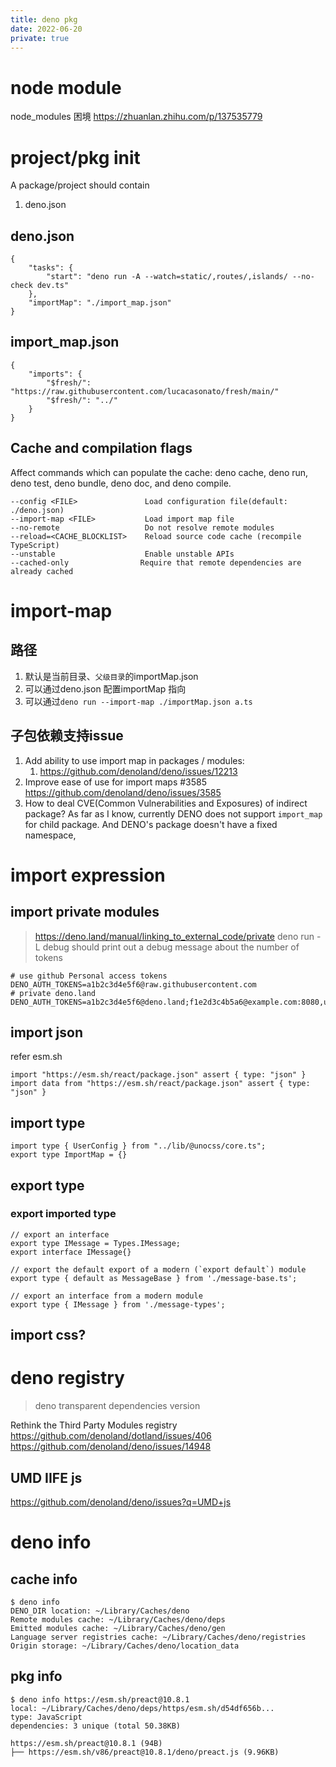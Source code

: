 ```yaml
---
title: deno pkg
date: 2022-06-20
private: true
---
```


# node module
node_modules 困境 https://zhuanlan.zhihu.com/p/137535779

# project/pkg init

A package/project should contain

1. deno.json

## deno.json

    {
        "tasks": {
            "start": "deno run -A --watch=static/,routes/,islands/ --no-check dev.ts"
        },
        "importMap": "./import_map.json"
    }

## import_map.json

    {
        "imports": {
            "$fresh/": "https://raw.githubusercontent.com/lucacasonato/fresh/main/"
            "$fresh/": "../"
        }
    }

## Cache and compilation flags
Affect commands which can populate the cache: deno cache, deno run, deno test, deno bundle, deno doc, and deno compile.

    --config <FILE>               Load configuration file(default: ./deno.json)
    --import-map <FILE>           Load import map file
    --no-remote                   Do not resolve remote modules
    --reload=<CACHE_BLOCKLIST>    Reload source code cache (recompile TypeScript)
    --unstable                    Enable unstable APIs
    --cached-only                Require that remote dependencies are already cached

# import-map
## 路径
1. 默认是当前目录、`父级目录`的importMap.json
2. 可以通过deno.json 配置importMap 指向
3. 可以通过`deno run --import-map ./importMap.json a.ts`

## 子包依赖支持issue
1. Add ability to use import map in packages / modules: 
    1. https://github.com/denoland/deno/issues/12213
2. Improve ease of use for import maps #3585
https://github.com/denoland/deno/issues/3585
3. How to deal CVE(Common Vulnerabilities and Exposures) of indirect package?
As far as I know, currently DENO does not support `import_map`  for child package. 
And DENO's package doesn't  have a fixed namespace, 

# import expression
## import private modules
> https://deno.land/manual/linking_to_external_code/private
deno run -L debug should print out a debug message about the number of tokens

    # use github Personal access tokens
    DENO_AUTH_TOKENS=a1b2c3d4e5f6@raw.githubusercontent.com
    # private deno.land
    DENO_AUTH_TOKENS=a1b2c3d4e5f6@deno.land;f1e2d3c4b5a6@example.com:8080,username:password@deno.land

## import json
refer esm.sh

    import "https://esm.sh/react/package.json" assert { type: "json" }
    import data from "https://esm.sh/react/package.json" assert { type: "json" }

## import type
    import type { UserConfig } from "../lib/@unocss/core.ts";
    export type ImportMap = {}

## export type
### export imported  type
    // export an interface 
    export type IMessage = Types.IMessage;
    export interface IMessage{}

    // export the default export of a modern (`export default`) module
    export type { default as MessageBase } from './message-base.ts';

    // export an interface from a modern module
    export type { IMessage } from './message-types';

## import css?

# deno registry
> deno transparent dependencies version

Rethink the Third Party Modules registry
https://github.com/denoland/dotland/issues/406
https://github.com/denoland/deno/issues/14948

## UMD IIFE js
https://github.com/denoland/deno/issues?q=UMD+js

# deno info
## cache info
    $ deno info
    DENO_DIR location: ~/Library/Caches/deno
    Remote modules cache: ~/Library/Caches/deno/deps
    Emitted modules cache: ~/Library/Caches/deno/gen
    Language server registries cache: ~/Library/Caches/deno/registries
    Origin storage: ~/Library/Caches/deno/location_data

## pkg info

    $ deno info https://esm.sh/preact@10.8.1
    local: ~/Library/Caches/deno/deps/https/esm.sh/d54df656b...
    type: JavaScript
    dependencies: 3 unique (total 50.38KB)

    https://esm.sh/preact@10.8.1 (94B)
    ├── https://esm.sh/v86/preact@10.8.1/deno/preact.js (9.96KB)
